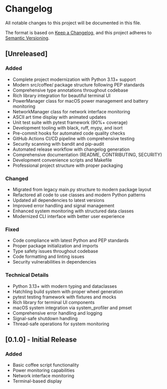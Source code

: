 # Changelog

All notable changes to this project will be documented in this file.

The format is based on [Keep a Changelog](https://keepachangelog.com/en/1.0.0/),
and this project adheres to [Semantic Versioning](https://semver.org/spec/v2.0.0.html).

## [Unreleased]

### Added
- Complete project modernization with Python 3.13+ support
- Modern src/coffee/ package structure following PEP standards
- Comprehensive type annotations throughout codebase
- Rich library integration for beautiful terminal UI
- PowerManager class for macOS power management and battery monitoring
- NetworkManager class for network interface monitoring
- ASCII art time display with animated updates
- Unit test suite with pytest framework (90%+ coverage)
- Development tooling with black, ruff, mypy, and isort
- Pre-commit hooks for automated code quality checks
- GitHub Actions CI/CD pipeline with comprehensive testing
- Security scanning with bandit and pip-audit
- Automated release workflow with changelog generation
- Comprehensive documentation (README, CONTRIBUTING, SECURITY)
- Development convenience scripts and Makefile
- Professional project structure with proper packaging

### Changed
- Migrated from legacy main.py structure to modern package layout
- Refactored all code to use classes and modern Python patterns
- Updated all dependencies to latest versions
- Improved error handling and signal management
- Enhanced system monitoring with structured data classes
- Modernized CLI interface with better user experience

### Fixed
- Code compliance with latest Python and PEP standards
- Proper package initialization and imports
- Type safety issues throughout codebase
- Code formatting and linting issues
- Security vulnerabilities in dependencies

### Technical Details
- Python 3.13+ with modern typing and dataclasses
- Hatchling build system with proper wheel generation
- pytest testing framework with fixtures and mocks
- Rich library for terminal UI components
- macOS system integration via system_profiler and pmset
- Comprehensive error handling and logging
- Signal-safe shutdown handling
- Thread-safe operations for system monitoring

## [0.1.0] - Initial Release

### Added
- Basic coffee script functionality
- Power monitoring capabilities
- Network interface monitoring
- Terminal-based display